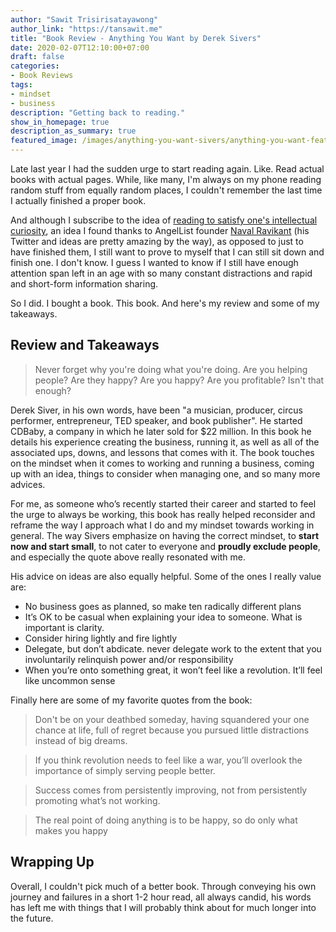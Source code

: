 ```yaml
---
author: "Sawit Trisirisatayawong"
author_link: "https://tansawit.me"
title: "Book Review - Anything You Want by Derek Sivers"
date: 2020-02-07T12:10:00+07:00
draft: false
categories:
- Book Reviews
tags:
- mindset
- business
description: "Getting back to reading."
show_in_homepage: true
description_as_summary: true
featured_image: /images/anything-you-want-sivers/anything-you-want-feature.png
---
```


Late last year I had the sudden urge to start reading again. Like. Read actual books with actual pages. While, like many, I'm always on my phone reading random stuff from equally random places, I couldn't remember the last time I actually finished a proper book. 

And although I subscribe to the idea of [reading to satisfy one's intellectual curiosity](https://www.youtube.com/watch?v=ywfx3Um3dsg), an idea I found thanks to AngelList founder [Naval Ravikant](https://twitter.com/naval) (his Twitter and ideas are pretty amazing by the way), as opposed to just to have finished them, I still want to prove to myself that I can still sit down and finish one. I don't know. I guess I wanted to know if I still have enough attention span left in an age with so many constant distractions and rapid and short-form information sharing. 

So I did. I bought a book. This book. And here's my review and some of my
takeaways.

## Review and Takeaways

> Never forget why you're doing what you're doing. Are you helping people? Are they happy? Are you happy? Are you profitable? Isn't that enough?

Derek Siver, in his own words, have been "a musician, producer, circus performer, entrepreneur, TED speaker, and book publisher". He started CDBaby, a company in which he later sold for $22 million. In this book he details his experience creating the business, running it, as well as all of the associated ups, downs, and lessons that comes with it. The book touches on the mindset when it comes to working and running a business, coming up with an idea, things to consider when managing one, and so many more advices.

For me, as someone who’s recently started their career and started to feel the urge to always be working, this book has really helped reconsider and reframe the way I approach what I do and my mindset towards working in general. The way Sivers emphasize on having the correct mindset, to **start now and start small**, to not cater to everyone and **proudly exclude people**, and especially the quote above really resonated with me.

His advice on ideas are also equally helpful. Some of the ones I really value
are:

- No business goes as planned, so make ten radically different plans
- It’s OK to be casual when explaining your idea to someone. What is important is clarity.
- Consider hiring lightly and fire lightly
- Delegate, but don’t abdicate. never delegate work to the extent that you involuntarily relinquish power and/or responsibility
- When you’re onto something great, it won’t feel like a revolution. It’ll feel like uncommon sense

Finally here are some of my favorite quotes from the book:

> Don't be on your deathbed someday, having squandered your one chance at life, full of regret because you pursued little distractions instead of big dreams.

> If you think revolution needs to feel like a war, you’ll overlook the importance of simply serving people better.

> Success comes from persistently improving, not from persistently promoting what’s not working.

> The real point of doing anything is to be happy, so do only what makes you happy

## Wrapping Up

Overall, I couldn't pick much of a better book. Through conveying his
own journey and failures in a short 1-2 hour read, all always candid, his words has left me with things
that I will probably think about for much longer into the future.


